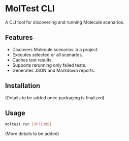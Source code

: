 # MolTest CLI

A CLI tool for discovering and running Molecule scenarios.

## Features

- Discovers Molecule scenarios in a project.
- Executes selected or all scenarios.
- Caches test results.
- Supports rerunning only failed tests.
- Generates JSON and Markdown reports.

## Installation

(Details to be added once packaging is finalized)

## Usage

```bash
moltest run [OPTIONS]
```

(More details to be added)
